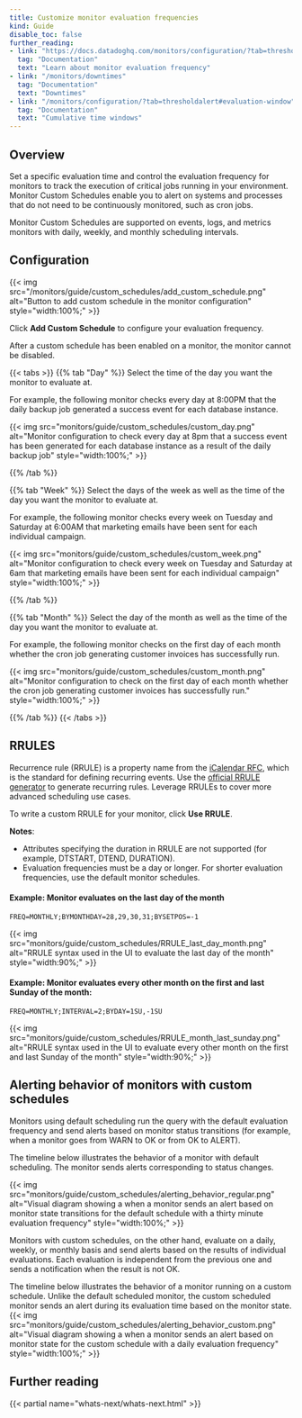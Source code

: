 ```yaml
---
title: Customize monitor evaluation frequencies
kind: Guide
disable_toc: false
further_reading:
- link: "https://docs.datadoghq.com/monitors/configuration/?tab=thresholdalert#evaluation-frequency"
  tag: "Documentation"
  text: "Learn about monitor evaluation frequency"
- link: "/monitors/downtimes"
  tag: "Documentation"
  text: "Downtimes"
- link: "/monitors/configuration/?tab=thresholdalert#evaluation-window"
  tag: "Documentation"
  text: "Cumulative time windows"
---
```


## Overview 

Set a specific evaluation time and control the evaluation frequency for monitors to track the execution of critical jobs running in your environment. Monitor Custom Schedules enable you to alert on systems and processes that do not need to be continuously monitored, such as cron jobs.

Monitor Custom Schedules are supported on events, logs, and metrics monitors with daily, weekly, and monthly scheduling intervals.

## Configuration

{{< img src="/monitors/guide/custom_schedules/add_custom_schedule.png" alt="Button to add custom schedule in the monitor configuration" style="width:100%;" >}}

Click **Add Custom Schedule** to configure your evaluation frequency. 

<div class="alert alert-warning">After a custom schedule has been enabled on a monitor, the monitor cannot be disabled.
</div>

{{< tabs >}}
{{% tab "Day" %}}
Select the time of the day you want the monitor to evaluate at.

For example, the following monitor checks every day at 8:00PM that the daily backup job generated a success event for each database instance. 

{{< img src="monitors/guide/custom_schedules/custom_day.png" alt="Monitor configuration to check every day at 8pm that a success event has been generated for each database instance as a result of the daily backup job" style="width:100%;" >}}

{{% /tab %}}

{{% tab "Week" %}}
Select the days of the week as well as the time of the day you want the monitor to evaluate at.

For example, the following monitor checks every week on Tuesday and Saturday at 6:00AM that marketing emails have been sent for each individual campaign. 

{{< img src="monitors/guide/custom_schedules/custom_week.png" alt="Monitor configuration to check every week on Tuesday and Saturday at 6am that marketing emails have been sent for each individual campaign" style="width:100%;" >}}

{{% /tab %}}

{{% tab "Month" %}}
Select the day of the month as well as the time of the day you want the monitor to evaluate at.

For example, the following monitor checks on the first day of each month whether the cron job generating customer invoices has successfully run.

{{< img src="monitors/guide/custom_schedules/custom_month.png" alt="Monitor configuration to check on the first day of each month whether the cron job generating customer invoices has successfully run." style="width:100%;" >}}

{{% /tab %}}
{{< /tabs >}}

## RRULES

Recurrence rule (RRULE) is a property name from the [iCalendar RFC][1], which is the standard for defining recurring events. Use the [official RRULE generator][2] to generate recurring rules. Leverage RRULEs to cover more advanced scheduling use cases. 

To write a custom RRULE for your monitor, click **Use RRULE**.

**Notes**: 
- Attributes specifying the duration in RRULE are not supported (for example, DTSTART, DTEND, DURATION).
- Evaluation frequencies must be a day or longer. For shorter evaluation frequencies, use the default monitor schedules.

#### Example: Monitor evaluates on the last day of the month
```text
FREQ=MONTHLY;BYMONTHDAY=28,29,30,31;BYSETPOS=-1
```
{{< img src="monitors/guide/custom_schedules/RRULE_last_day_month.png" alt="RRULE syntax used in the UI to evaluate the last day of the month" style="width:90%;" >}}

#### Example: Monitor evaluates every other month on the first and last Sunday of the month:

```text
FREQ=MONTHLY;INTERVAL=2;BYDAY=1SU,-1SU
```

{{< img src="monitors/guide/custom_schedules/RRULE_month_last_sunday.png" alt="RRULE syntax used in the UI to evaluate every other month on the first and last Sunday of the month" style="width:90%;" >}}

## Alerting behavior of monitors with custom schedules

Monitors using default scheduling run the query with the default evaluation frequency and send alerts based on monitor status transitions (for example, when a monitor goes from WARN to OK or from OK to ALERT). 

The timeline below illustrates the behavior of a monitor with default scheduling. The monitor sends alerts corresponding to status changes.

{{< img src="monitors/guide/custom_schedules/alerting_behavior_regular.png" alt="Visual diagram showing a when a monitor sends an alert based on monitor state transitions for the default schedule with a thirty minute evaluation frequency" style="width:100%;" >}}

Monitors with custom schedules, on the other hand, evaluate on a daily, weekly, or monthly basis and send alerts based on the results of individual evaluations. Each evaluation is independent from the previous one and sends a notification when the result is not OK. 

The timeline below illustrates the behavior of a monitor running on a custom schedule. Unlike the default scheduled monitor, the custom scheduled monitor sends an alert during its evaluation time based on the monitor state.
{{< img src="monitors/guide/custom_schedules/alerting_behavior_custom.png" alt="Visual diagram showing a when a monitor sends an alert based on monitor state for the custom schedule with a daily evaluation frequency" style="width:100%;" >}}

## Further reading

{{< partial name="whats-next/whats-next.html" >}}

[1]: https://icalendar.org/rrule-tool.html
[2]: https://icalendar.org/iCalendar-RFC-5545/3-8-5-3-recurrence-rule.html
